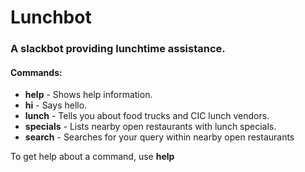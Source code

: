 # Lunchbot

### A slackbot providing lunchtime assistance.

#### Commands:
* **help** - Shows help information.
* **hi** - Says hello.
* **lunch** - Tells you about food trucks and CIC lunch vendors.
* **specials** - Lists nearby open restaurants with lunch specials.
* **search** - Searches for your query within nearby open restaurants

To get help about a command, use **help <command>**